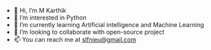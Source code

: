 - 👋 Hi, I’m M Karthik
- 👀 I’m interested in Python
- 🌱 I’m currently learning Artificial intelligence and Machine Learning
- 💞️ I’m looking to collaborate with open-source project
- 📫 You can reach me at slfnieu@gmail.com

